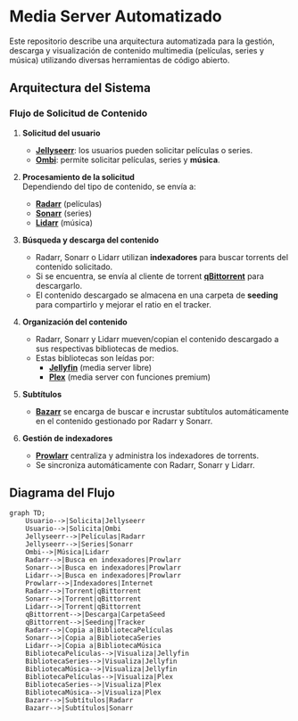 # Media Server Automatizado

Este repositorio describe una arquitectura automatizada para la gestión, descarga y visualización de contenido multimedia (películas, series y música) utilizando diversas herramientas de código abierto.

## Arquitectura del Sistema

### Flujo de Solicitud de Contenido

1. **Solicitud del usuario**  
   - **[Jellyseerr](https://github.com/Fallenbagel/jellyseerr)**: los usuarios pueden solicitar películas o series.
   - **[Ombi](https://github.com/Ombi-app/Ombi)**: permite solicitar películas, series y **música**.

2. **Procesamiento de la solicitud**  
   Dependiendo del tipo de contenido, se envía a:
   - **[Radarr](https://radarr.video/)** (películas)
   - **[Sonarr](https://sonarr.tv/)** (series)
   - **[Lidarr](https://lidarr.audio/)** (música)

3. **Búsqueda y descarga del contenido**  
   - Radarr, Sonarr o Lidarr utilizan **indexadores** para buscar torrents del contenido solicitado.
   - Si se encuentra, se envía al cliente de torrent **[qBittorrent](https://www.qbittorrent.org/)** para descargarlo.
   - El contenido descargado se almacena en una carpeta de **seeding** para compartirlo y mejorar el ratio en el tracker.

4. **Organización del contenido**  
   - Radarr, Sonarr y Lidarr mueven/copian el contenido descargado a sus respectivas bibliotecas de medios.
   - Estas bibliotecas son leídas por:
     - **[Jellyfin](https://jellyfin.org/)** (media server libre)
     - **[Plex](https://www.plex.tv/)** (media server con funciones premium)

5. **Subtítulos**  
   - **[Bazarr](https://www.bazarr.media/)** se encarga de buscar e incrustar subtítulos automáticamente en el contenido gestionado por Radarr y Sonarr.

6. **Gestión de indexadores**  
   - **[Prowlarr](https://wiki.servarr.com/prowlarr)** centraliza y administra los indexadores de torrents.
   - Se sincroniza automáticamente con Radarr, Sonarr y Lidarr.

## Diagrama del Flujo

```mermaid
graph TD;
    Usuario-->|Solicita|Jellyseerr
    Usuario-->|Solicita|Ombi
    Jellyseerr-->|Películas|Radarr
    Jellyseerr-->|Series|Sonarr
    Ombi-->|Música|Lidarr
    Radarr-->|Busca en indexadores|Prowlarr
    Sonarr-->|Busca en indexadores|Prowlarr
    Lidarr-->|Busca en indexadores|Prowlarr
    Prowlarr-->|Indexadores|Internet
    Radarr-->|Torrent|qBittorrent
    Sonarr-->|Torrent|qBittorrent
    Lidarr-->|Torrent|qBittorrent
    qBittorrent-->|Descarga|CarpetaSeed
    qBittorrent-->|Seeding|Tracker
    Radarr-->|Copia a|BibliotecaPelículas
    Sonarr-->|Copia a|BibliotecaSeries
    Lidarr-->|Copia a|BibliotecaMúsica
    BibliotecaPelículas-->|Visualiza|Jellyfin
    BibliotecaSeries-->|Visualiza|Jellyfin
    BibliotecaMúsica-->|Visualiza|Jellyfin
    BibliotecaPelículas-->|Visualiza|Plex
    BibliotecaSeries-->|Visualiza|Plex
    BibliotecaMúsica-->|Visualiza|Plex
    Bazarr-->|Subtítulos|Radarr
    Bazarr-->|Subtítulos|Sonarr